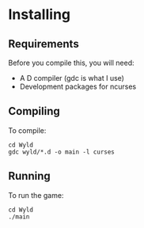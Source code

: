 # Installing

## Requirements

Before you compile this, you will need:

* A D compiler (gdc is what I use)
* Development packages for ncurses

## Compiling

To compile:

    cd Wyld
    gdc wyld/*.d -o main -l curses

## Running

To run the game:

    cd Wyld
    ./main
